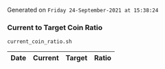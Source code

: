 Generated on `Friday 24-September-2021 at 15:38:24`

### Current to Target Coin Ratio
`current_coin_ratio.sh`

Date|Current|Target|Ratio
---|---|---|---
